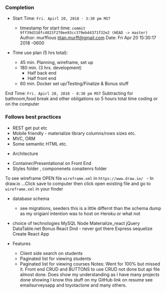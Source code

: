 ### Completion
* Start Time: `Fri. Apirl 20, 2018 - 3:30 pm MST` 
   - timestamp for start time:
    `commit 9ff39d310fc4023f270ee93cc379eb44371f32e2 (HEAD -> master)`
    Author: murffious <titan.murff@gmail.com>
    Date:   Fri Apr 20 15:30:17 2018 -0600

* Time use plan (5 hrs total): 
    - 45 min. Planning, wireframe, set up
    - 180 min. (3 hrs. development)
        - Half back end 
        - Half front end
    - 60 min. Docker set up/Testing/Finalize & Bonus stuff

End Time: `Fri. Apirl 20, 2018 - 8:30 pm MST`
Subtracting for bathroom,food break and other obligations so 5 hours total time coding or on the computer 

### Follows best practices
- REST get put etc 
- Mobile friendly - materialize library columns/rows sizes etc. 
- MVC, ORM
- Some semantic HTML etc.

* Architecture
- Container/Presentational on Front End 
- Styles folder , componenets conaitenrs folder

To see wireframe OPEN file `wireframe.xml` in `https://www.draw.io/ `
    - In draw.io ...Click save to computer then click open existing file and go to `wireframe.xml` in your finder

- database schema
    - see migrations, seeders this is a little differnt than the schema dump as my origianl intention was to host on Heroku or what not
    
- choice of technologies
MySQL
Node
Materialize_react
jQuery DataTable.net
Bonus React Dnd - never got there
Express
sequelize
Create React App

- Features
    * Client side search on students
    * Paginated list for viewing students
    * Paginated list for viewing courses
Notes:
Went for 100% but missed it.  Front end CRUD and BUTTONS to use CRUD not done but api file almost done. Does show my understanding as I have many projects done showing I know this stuff on my GitHub link on resume see emailsurveysapp and toyotaclone and many others. 